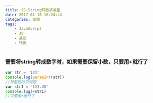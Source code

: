 ```yaml
---
title: JS-String转数字类型
date: 2017-01-18 10:24:43
categories: 前端
tags:
    - JavaScript
    - JS
    - 基础
    - 转换
---
```

### 需要将string转成数字时，如果需要保留小数，只要用+就行了
```javascript
var str = '123'
console.log(parseInt(str))
//转整数时没问题
var str1 = '123.45'
console.log(+str1)
//只要用+就行了
```
